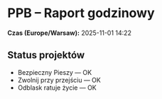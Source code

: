 # PPB – Raport godzinowy
**Czas (Europe/Warsaw):** 2025-11-01 14:22

## Status projektów
- Bezpieczny Pieszy — OK
- Zwolnij przy przejściu — OK
- Odblask ratuje życie — OK

